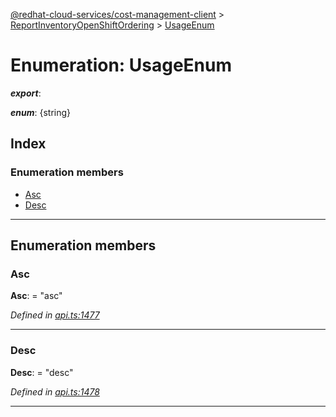 [@redhat-cloud-services/cost-management-client](../README.md) > [ReportInventoryOpenShiftOrdering](../modules/reportinventoryopenshiftordering.md) > [UsageEnum](../enums/reportinventoryopenshiftordering.usageenum.md)

# Enumeration: UsageEnum

*__export__*: 

*__enum__*: {string}

## Index

### Enumeration members

* [Asc](reportinventoryopenshiftordering.usageenum.md#asc)
* [Desc](reportinventoryopenshiftordering.usageenum.md#desc)

---

## Enumeration members

<a id="asc"></a>

###  Asc

**Asc**:  = "asc"

*Defined in [api.ts:1477](https://github.com/karelhala/javascript-clients/blob/master/packages/cost-management/api.ts#L1477)*

___
<a id="desc"></a>

###  Desc

**Desc**:  = "desc"

*Defined in [api.ts:1478](https://github.com/karelhala/javascript-clients/blob/master/packages/cost-management/api.ts#L1478)*

___

